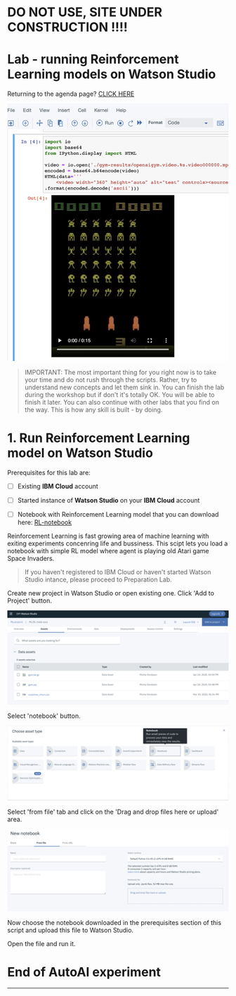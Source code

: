 # DO NOT USE, SITE UNDER CONSTRUCTION !!!!    
      
      
# Lab - running Reinforcement Learning models on Watson Studio      
    
    
  
Returning to the agenda page?  [CLICK HERE](../README.md)    
      
      
![image-w4-1](../images/w4-1.png)        
    
  
> IMPORTANT: The most important thing for you right now is to take your time and do not rush through the scripts. Rather, try to understand new concepts and let them sink in. You can finish the lab during the workshop but if don't it's totally OK. You will be able to finish it later.  You can also continue with other labs that you find on the way. This is how any skill is built - by doing.  
    
      
# 1. Run Reinforcement Learning model on Watson Studio  
  
Prerequisites for this lab are:

- [ ] Existing **IBM Cloud** account   
  
- [ ] Started instance of **Watson Studio** on your **IBM Cloud** account   
  
- [ ] Notebook with Reinforcement Learning model that you can download here: [RL-notebook](../space_invaders_2.ipynb)  

Reinforcement Learning is fast growing area of machine learning with exiting experiments concenring life and bussiness. This scipt lets you load a notebook with simple RL model where agent is playing old Atari game Space Invaders.  

  
> If you haven't registered to IBM Cloud or haven't started Watson Studio intance, please proceed to Preparation Lab.  
  

Create new project in Watson Studio or open existing one. Click 'Add to Project' button.

![image w4-2](../images/w4-2.png) 

Select 'notebook' button.

![image w4-3](../images/w4-3.png)

Select 'from file' tab and click on the 'Drag and drop files here or upload' area. 

![image w4-4](../images/w4-4.png)

Now choose the notebook downloaded in the prerequisites section of this script and upload this file to Watson Studio.  

Open the file and run it.


      
# End of AutoAI experiment
---